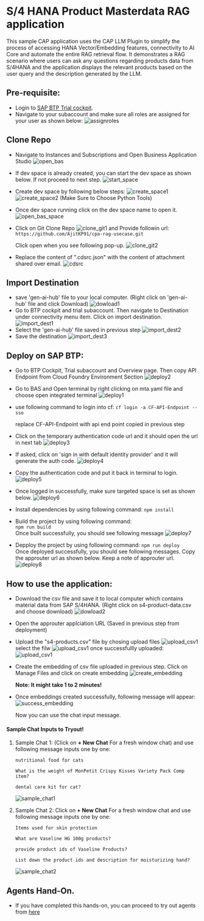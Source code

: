 #  S/4 HANA Product Masterdata RAG application

This sample CAP application uses the CAP LLM Plugin to simplify the process of accessing HANA Vector/Embedding features, connectivity to AI Core and automate the entire RAG retrieval flow. It demonstrates a RAG scenario where users can ask any questions regarding products data from S/4HANA and the application displays the relevant products based on the user query and the description generated by the LLM.

## Pre-requisite:

-   Login to [SAP BTP Trial cockpit](https://account.hanatrial.ondemand.com/trial/#/home/trial).
-   Navigate to your subaccount and make sure all roles are assigned for your user as shown below:
![assignroles](images/assignroles.png)

## Clone Repo

-   Navigate to Instances and Subscriptions and Open Business Application Studio
    ![open_bas](images/open_bas.png)

-   If dev space is already created, you can start the dev space as shown below. If not proceed to next step. 
    ![start_space](images/start_space.png)

-   Create dev space by following below steps:
    ![create_space1](images/create_space1.png)
    ![create_space2](images/create_space2.png)
    (Make Sure to Choose Python Tools)

-   Once dev space running click on the dev space name to open it.
    ![open_bas_space](images/open_bas_space.png)

-   Click on Git Clone Repo 
    ![clone_git1](images/clone_git1.png)
    and Provide followin url:
    `https://github.com/AjitKP91/cpa-rag-usecase.git`    
    
    Click open when you see following pop-up.
    ![clone_git2](images/clone_git2.png)
    
-   Replace the content of  ".cdsrc.json" with the content of attachment shared over email.
    ![cdsrc](images/cdsrc.png)

## Import Destination
-   save 'gen-ai-hub' file to your local computer. (Right click on 'gen-ai-hub' file and click Download)
    ![dowload1](images/dowload1.png)
-   Go to BTP cockpit and trial subaccount. Then navigate to Destination under connectivity menu item. Click on import destination.
    ![import_dest1](images/import_dest1.png)
-   Select the 'gen-ai-hub' file saved in previous step
    ![import_dest2](images/import_dest2.png)
-   Save the destination
    ![import_dest3](images/import_dest3.png)


## Deploy on SAP BTP:
-   Go to BTP Cockpit, Trial subaccount and Overview page. Then copy API Endpoint from Cloud Foundry Environment Section
    ![deploy2](images/deploy2.png)
-   Go to BAS and Open terminal by right clicking on mta.yaml file and choose open integrated terminal
    ![deploy1](images/deploy1.png)
-   use following command to login into cf:
    `cf login -a CF-API-Endpoint --sso`    
    
    replace CF-API-Endpoint with api end point copied in previous step
-   Click on the temporary authentication code url and it should open the url in next tab
    ![deploy3](images/deploy3.png)
-   If asked, click on 'sign in with default identity provider' and it will generate the auth code.
    ![deploy4](images/deploy4.png)
-   Copy the authentication code and put it back in terminal to login.
    ![deploy5](images/deploy5.png)
-   Once logged in successfully, make sure targeted space is set as shown below.
    ![deploy6](images/deploy6.png)
-   Install dependencies by using following command:
    `npm install`
-   Build the project by using following command:    
    `npm run build`     
    Once built successfully, you should see following message
    ![deploy7](images/deploy7.png)
-   Depploy the project by using following command:
    `npm run deploy`    
    Once deployed successfully, you should see following messages. Copy the approuter url as shown below. Keep a note of approuter url.
    ![deploy8](images/deploy8.png)

## How to use the application:
-   Download the csv file and save it to local computer which contains material data from SAP S/4HANA. (Right click on s4-product-data.csv and choose download)
    ![dowload2](images/dowload2.png)
-   Open the approuter applciation URL (Saved in previous step from deployment)
-   Upload the "s4-products.csv" file by chosing upload files
    ![upload_csv1](images/upload_csv1.png)
    select the filw
    ![upload_csv1](images/upload_csv2.png)
    once successfullly uploaded:
    ![upload_csv1](images/upload_csv3.png)
-   Create the embedding of csv file uploaded in previous step. Click on Manage Files and click on create embedding
    ![create_embedding](images/create_embedding.png)

    **Note: It might take 1 to 2 minutes!**
-   Once embeddings created successfully, following message will appear:
    ![success_embedding](images/success_embedding.png)

    Now you can use the chat input message. 

#### Sample Chat Inputs to Tryout!

1. Sample Chat 1: (Click on **+ New Chat** For a fresh window chat) and use following message inputs one by one:            
    ```
    nutritional food for cats
    ``` 
    ```
    What is the weight of MonPetit Crispy Kisses Variety Pack Comp item?
    ```
    ```
    dental care kit for cat?
    ```
    ![sample_chat1](images/sample_chat1.png)
 
2. Sample Chat 2: Click on **+ New Chat** For a fresh window chat and use following message inputs  one by one:    
    ```
    Items used for skin protection
    ```
    ```
    What are Vaseline HG 100g products?
    ```
    ```
    provide product ids of Vaseline Products?
    ```
    ```
    List down the product ids and description for moisturizing hand?
    ```
    ![sample_chat2](images/sample_chat2.png)


## Agents Hand-On. 
-   If you have completed this hands-on, you can proceed to try out agents from [here](./agents/README.md)